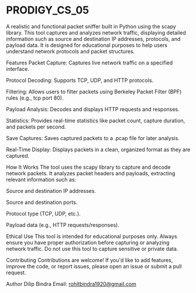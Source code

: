 # PRODIGY_CS_05
A realistic and functional packet sniffer built in Python using the scapy library. This tool captures and analyzes network traffic, displaying detailed information such as source and destination IP addresses, protocols, and payload data. It is designed for educational purposes to help users understand network protocols and packet structures.

Features
Packet Capture: Captures live network traffic on a specified interface.

Protocol Decoding: Supports TCP, UDP, and HTTP protocols.

Filtering: Allows users to filter packets using Berkeley Packet Filter (BPF) rules (e.g., tcp port 80).

Payload Analysis: Decodes and displays HTTP requests and responses.

Statistics: Provides real-time statistics like packet count, capture duration, and packets per second.

Save Captures: Saves captured packets to a .pcap file for later analysis.

Real-Time Display: Displays packets in a clean, organized format as they are captured.


How It Works
The tool uses the scapy library to capture and decode network packets. It analyzes packet headers and payloads, extracting relevant information such as:

Source and destination IP addresses.

Source and destination ports.

Protocol type (TCP, UDP, etc.).

Payload data (e.g., HTTP requests/responses).


Ethical Use
This tool is intended for educational purposes only. Always ensure you have proper authorization before capturing or analyzing network traffic. Do not use this tool to capture sensitive or private data.


Contributing
Contributions are welcome! If you'd like to add features, improve the code, or report issues, please open an issue or submit a pull request.

Author
Dilip Bindra
Email: rohitbindra1920@gmail.com
